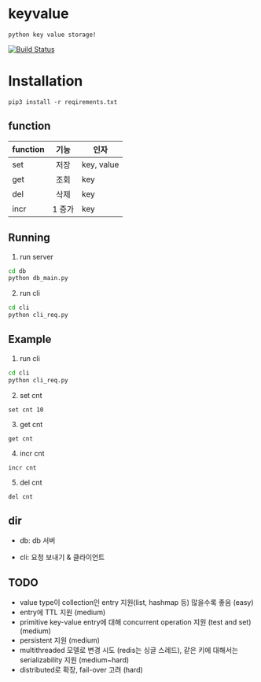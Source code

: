 # keyvalue
``python key value storage! ``

[![Build Status](https://travis-ci.org/yongjun823/keyvalue.svg?branch=master)](https://travis-ci.org/yongjun823/keyvalue)

# Installation

```
pip3 install -r reqirements.txt
```

## function 

| function | 기능 | 인자 |
|---|:---:|---|
| set | 저장 | key, value|
| get | 조회 | key|
| del | 삭제 | key|
| incr | 1 증가 | key|


## Running
1. run server
``` sh
cd db
python db_main.py
```

2. run cli
``` sh
cd cli
python cli_req.py
```

## Example
1. run cli
```sh
cd cli
python cli_req.py
```

2. set cnt 
```
set cnt 10
```

3. get cnt
```
get cnt 
```

4. incr cnt
```
incr cnt
```

5. del cnt
```
del cnt
```

## dir
* db: db 서버

* cli: 요청 보내기 & 클라이언트

## TODO 
- value type이 collection인 entry 지원(list, hashmap 등) 많을수록 좋음 (easy)
- entry에 TTL 지원 (medium)
- primitive key-value entry에 대해 concurrent operation 지원 (test and set) (medium)
- persistent 지원 (medium)
- multithreaded 모델로 변경 시도 (redis는 싱글 스레드), 같은 키에 대해서는 serializability 지원 (medium~hard)
- distributed로 확장, fail-over 고려 (hard)
